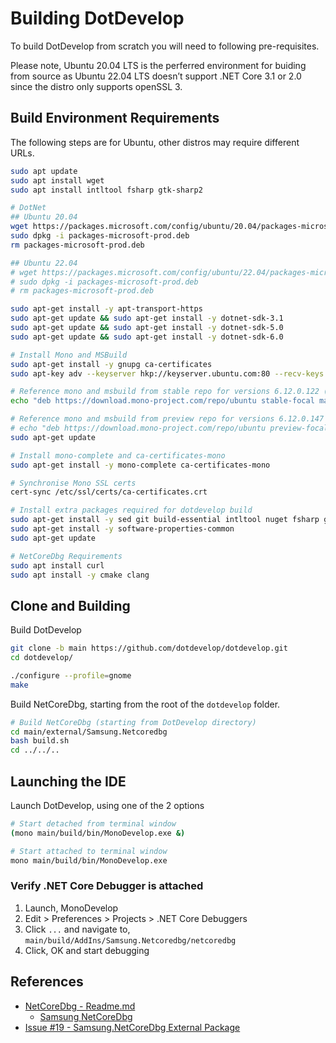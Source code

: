 # Building DotDevelop

To build DotDevelop from scratch you will need to following pre-requisites.

Please note, Ubuntu 20.04 LTS is the perferred environment for buiding from source as Ubuntu 22.04 LTS doesn’t support .NET Core 3.1 or 2.0 since the distro only supports openSSL 3.

## Build Environment Requirements

The following steps are for Ubuntu, other distros may require different URLs.

```bash
sudo apt update
sudo apt install wget
sudo apt install intltool fsharp gtk-sharp2

# DotNet
## Ubuntu 20.04
wget https://packages.microsoft.com/config/ubuntu/20.04/packages-microsoft-prod.deb -O packages-microsoft-prod.deb
sudo dpkg -i packages-microsoft-prod.deb
rm packages-microsoft-prod.deb

## Ubuntu 22.04
# wget https://packages.microsoft.com/config/ubuntu/22.04/packages-microsoft-prod.deb -O packages-microsoft-prod.deb
# sudo dpkg -i packages-microsoft-prod.deb
# rm packages-microsoft-prod.deb

sudo apt-get install -y apt-transport-https
sudo apt-get update && sudo apt-get install -y dotnet-sdk-3.1
sudo apt-get update && sudo apt-get install -y dotnet-sdk-5.0
sudo apt-get update && sudo apt-get install -y dotnet-sdk-6.0

# Install Mono and MSBuild
sudo apt-get install -y gnupg ca-certificates
sudo apt-key adv --keyserver hkp://keyserver.ubuntu.com:80 --recv-keys 3FA7E0328081BFF6A14DA29AA6A19B38D3D831EF

# Reference mono and msbuild from stable repo for versions 6.12.0.122 (mono) and 16.6.0.15201 (msbuild)
echo "deb https://download.mono-project.com/repo/ubuntu stable-focal main" | sudo tee /etc/apt/sources.list.d/mono-official-stable.list

# Reference mono and msbuild from preview repo for versions 6.12.0.147 (mono) and 16.10.1 (msbuild)
# echo "deb https://download.mono-project.com/repo/ubuntu preview-focal main" | sudo tee /etc/apt/sources.list.d/mono-official-preview.list
sudo apt-get update

# Install mono-complete and ca-certificates-mono
sudo apt-get install -y mono-complete ca-certificates-mono

# Synchronise Mono SSL certs
cert-sync /etc/ssl/certs/ca-certificates.crt

# Install extra packages required for dotdevelop build
sudo apt-get install -y sed git build-essential intltool nuget fsharp gtk-sharp2
sudo apt-get install -y software-properties-common
sudo apt-get update

# NetCoreDbg Requirements
sudo apt install curl
sudo apt install -y cmake clang
```

## Clone and Building

Build DotDevelop

```bash
git clone -b main https://github.com/dotdevelop/dotdevelop.git
cd dotdevelop/

./configure --profile=gnome
make
```

Build NetCoreDbg, starting from the root of the `dotdevelop` folder.

```bash
# Build NetCoreDbg (starting from DotDevelop directory)
cd main/external/Samsung.Netcoredbg
bash build.sh
cd ../../..
```

## Launching the IDE

Launch DotDevelop, using one of the 2 options

```bash
# Start detached from terminal window
(mono main/build/bin/MonoDevelop.exe &)

# Start attached to terminal window
mono main/build/bin/MonoDevelop.exe
```

### Verify .NET Core Debugger is attached

1. Launch, MonoDevelop
2. Edit > Preferences > Projects > .NET Core Debuggers
3. Click `...` and navigate to, `main/build/AddIns/Samsung.Netcoredbg/netcoredbg`
4. Click, OK and start debugging

## References

* [NetCoreDbg - Readme.md](https://github.com/dotdevelop/netcoredbg/tree/dotdevelop#readme)
  * [Samsung NetCoreDbg](https://github.com/Samsung/netcoredbg)
* [Issue #19 - Samsung.NetCoreDbg External Package](https://github.com/dotdevelop/dotdevelop/issues/47)
